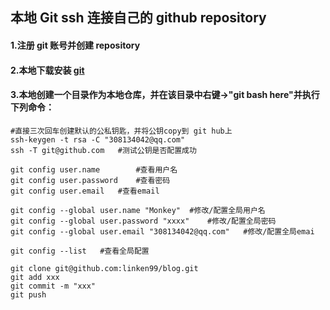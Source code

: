 ## 本地 Git ssh 连接自己的 github repository

#### 1.注册 git 账号并创建 repository

#### 2.本地下载安装 [git](https://git-scm.com/download/win)

#### 3.本地创建一个目录作为本地仓库，并在该目录中右键->"git bash here"并执行下列命令：

```shell
#直接三次回车创建默认的公私钥匙，并将公钥copy到 git hub上
ssh-keygen -t rsa -C "308134042@qq.com"	
ssh -T git@github.com	#测试公钥是否配置成功

git config user.name		#查看用户名
git config user.password	#查看密码
git config user.email	#查看email

git config --global user.name "Monkey"	#修改/配置全局用户名
git config --global user.password "xxxx"	#修改/配置全局密码
git config --global user.email "308134042@qq.com"	#修改/配置全局emai

git config --list	#查看全局配置

git clone git@github.com:linken99/blog.git
git add xxx
git commit -m "xxx"
git push
```















